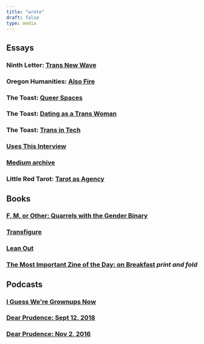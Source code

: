 ```yaml
---
title: "wrote"
draft: false
type: media
---
```


## Essays 

### Ninth Letter: [Trans New Wave](http://www.ninthletter.com/trans-new-wave)

### Oregon Humanities: [Also Fire](http://oregonhumanities.org/rll/beyond-the-margins/also-fire/)

### The Toast: [Queer Spaces](http://the-toast.net/2016/04/18/everyone-but-cis-men-creating-better-safe-spaces-for-lgbt-people/)

### The Toast: [Dating as a Trans Woman](http://the-toast.net/2014/09/08/dating-women-trans-woman-suggestions/)

### The Toast: [Trans in Tech](http://the-toast.net/2014/02/07/trans-tech-industry/)

### [Uses This Interview](https://usesthis.com/interviews/brook.shelley/)

### [Medium archive](https://medium.com/@brookshelley/)

### Little Red Tarot: [**Tarot as Agency**](http://littleredtarot.com/tarot-as-agency-how-reading-tarot-is-a-radical-break-with-my-past/)

## Books

### [F, M, or Other: Quarrels with the Gender Binary](https://knighterrantpress.bigcartel.com/product/f-m-or-other-quarrels-with-the-gender-binary-volume-1)

### [Transfigure](http://transfigureproject.com/brook-shelley/)

### [Lean Out](http://www.orbooks.com/catalog/lean-out/)

### [The Most Important Zine of the Day: on Breakfast](https://www.dropbox.com/s/voh2uoxdcizl86a/BreakfastZine-3.pdf?dl=0) _print and fold_

## Podcasts

### [I Guess We're Grownups Now](https://goodstuff.fm/grownups/)

### [Dear Prudence: Sept 12, 2018](http://www.slate.com/articles/podcasts/dear_prudence/2018/09/dear_prudence_podcast_the_sister_misery_edition.html)

### [Dear Prudence:  Nov 2, 2016](https://slate.com/human-interest/2016/11/dear-prudence-podcast-asian-fetishes-racist-group-texts-and-ambien-zombies.html)
